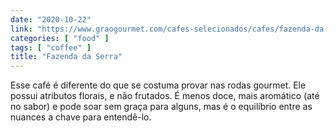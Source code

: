 ```yaml
---
date: "2020-10-22"
link: "https://www.graogourmet.com/cafes-selecionados/cafes/fazenda-da-serra/"
categories: [ "food" ]
tags: [ "coffee" ]
title: "Fazenda da Serra"
---
```

Esse café é diferente do que se costuma provar nas rodas gourmet. Ele possui atributos florais, e não frutados. É menos doce, mais aromático (até no sabor) e pode soar sem graça para alguns, mas é o equilíbrio entre as nuances a chave para entendê-lo.
